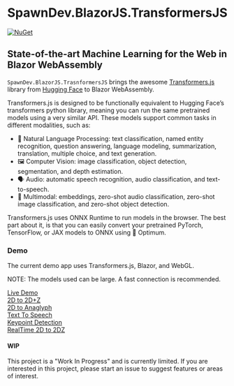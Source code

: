 ﻿# SpawnDev.BlazorJS.TransformersJS
[![NuGet](https://img.shields.io/nuget/dt/SpawnDev.BlazorJS.TransformersJS.svg?label=SpawnDev.BlazorJS.TransformersJS)](https://www.nuget.org/packages/SpawnDev.BlazorJS.TransformersJS) 

## State-of-the-art Machine Learning for the Web in Blazor WebAssembly
`SpawnDev.BlazorJS.TrasnformersJS` brings the awesome [Transformers.js](https://github.com/huggingface/transformers.js/) library from [Hugging Face]() to Blazor WebAssembly.

Transformers.js is designed to be functionally equivalent to Hugging Face’s transformers python library, meaning you can run the same pretrained models using a very similar API. These models support common tasks in different modalities, such as:

- 📝 Natural Language Processing: text classification, named entity recognition, question answering, language modeling, summarization, translation, multiple choice, and text generation.  
- 🖼️ Computer Vision: image classification, object detection, segmentation, and depth estimation.  
- 🗣️ Audio: automatic speech recognition, audio classification, and text-to-speech.  
- 🐙 Multimodal: embeddings, zero-shot audio classification, zero-shot image classification, and zero-shot object detection.  

Transformers.js uses ONNX Runtime to run models in the browser. The best part about it, is that you can easily convert your pretrained PyTorch, TensorFlow, or JAX models to ONNX using 🤗 Optimum.

### Demo
The current demo app uses Transformers.js, Blazor, and WebGL.

NOTE: The models used can be large. A fast connection is recommended.  

[Live Demo](https://lostbeard.github.io/SpawnDev.BlazorJS.TransformersJS)  
[2D to 2D+Z](https://lostbeard.github.io/SpawnDev.BlazorJS.TransformersJS)  
[2D to Anaglyph](https://lostbeard.github.io/SpawnDev.BlazorJS.TransformersJS/AnaglyphImageDemo)  
[Text To Speech](https://lostbeard.github.io/SpawnDev.BlazorJS.TransformersJS/TextToSpeechClient)  
[Keypoint Detection](https://lostbeard.github.io/SpawnDev.BlazorJS.TransformersJS/KeypointDetectionDemo)  
[RealTime 2D to 2DZ](https://lostbeard.github.io/SpawnDev.BlazorJS.TransformersJS/RealTime2DZ)

#### WIP
This project is a "Work In Progress" and is currently limited. If you are interested in this project, please start an issue to suggest features or areas of interest.
